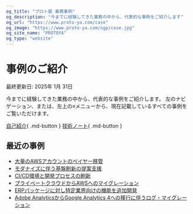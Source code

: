```yaml
---
og_title: "プロト屋 業務事例"
og_description: "今までに経験してきた業務の中から、代表的な事例をご紹介します"
og_url: "https://www.proto-ya.com/case"
og_image: "https://www.proto-ya.com/ogp/case.jpg"
og_site_name: "PROTOYA"
og_type: "website"
---
```

# 事例のご紹介
<p class="update-date">最終更新日: 2025年 1月 31日</p>

今までに経験してきた業務の中から、代表的な事例をご紹介します。
左のナビゲーション、または、左上の≡メニューから、現在記載しているすべての事例をご覧いただけます。

[自己紹介](../about.md){ .md-button }
[技術ノート](../tech-notes/index.md){ .md-button }

## 最近の事例

- [大量のAWSアカウントのぺイヤー移管](aws-account-migration.md)
- [モダナイズに伴う基盤刷新の提案支援](modernization-proposal.md)
- [CI/CD環境と開発プロセスの刷新](cicd-replace.md)
- [プライベートクラウドからAWSへのマイグレーション](private-cloud-to-aws-migration.md)
- [ERPパッケージに対し特定業界向けの機能を追加開発](erp-package-development.md)
- [Adobe AnalyticsからGoogle Analytics 4への移行に伴うログ・マイグレーション](AA2GA-log-migration.md)
